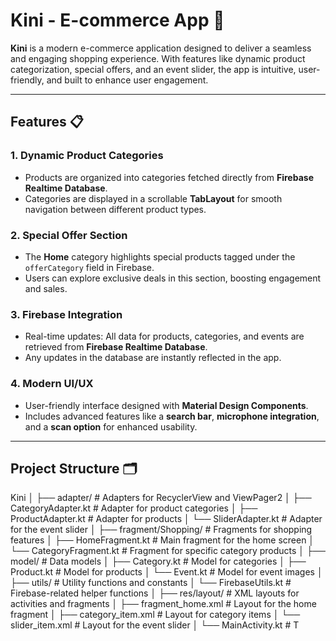 # Kini - E-commerce App 🛒

**Kini** is a modern e-commerce application designed to deliver a seamless and engaging shopping experience. With features like dynamic product categorization, special offers, and an event slider, the app is intuitive, user-friendly, and built to enhance user engagement.

---

## Features 📋

### 1. Dynamic Product Categories  
- Products are organized into categories fetched directly from **Firebase Realtime Database**.  
- Categories are displayed in a scrollable **TabLayout** for smooth navigation between different product types.  

### 2. Special Offer Section  
- The **Home** category highlights special products tagged under the `offerCategory` field in Firebase.  
- Users can explore exclusive deals in this section, boosting engagement and sales.  

### 3. Firebase Integration  
- Real-time updates: All data for products, categories, and events are retrieved from **Firebase Realtime Database**.  
- Any updates in the database are instantly reflected in the app.  

### 4. Modern UI/UX  
- User-friendly interface designed with **Material Design Components**.  
- Includes advanced features like a **search bar**, **microphone integration**, and a **scan option** for enhanced usability.  


---

## Project Structure 🗂
Kini │ ├── adapter/ # Adapters for RecyclerView and ViewPager2 │ ├── CategoryAdapter.kt # Adapter for product categories │ ├── ProductAdapter.kt # Adapter for products │ └── SliderAdapter.kt # Adapter for the event slider │ ├── fragment/Shopping/ # Fragments for shopping features │ ├── HomeFragment.kt # Main fragment for the home screen │ └── CategoryFragment.kt # Fragment for specific category products │ ├── model/ # Data models │ ├── Category.kt # Model for categories │ ├── Product.kt # Model for products │ └── Event.kt # Model for event images │ ├── utils/ # Utility functions and constants │ └── FirebaseUtils.kt # Firebase-related helper functions │ ├── res/layout/ # XML layouts for activities and fragments │ ├── fragment_home.xml # Layout for the home fragment │ ├── category_item.xml # Layout for category items │ └── slider_item.xml # Layout for the event slider │ └── MainActivity.kt # T

